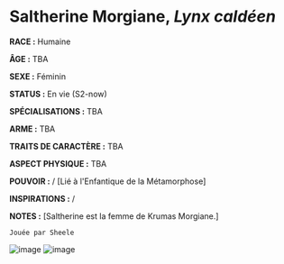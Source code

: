# Saltherine Morgiane, *Lynx caldéen*

**RACE :** Humaine

**ÂGE :** TBA

**SEXE :** Féminin

**STATUS :** En vie (S2-now)

**SPÉCIALISATIONS :** TBA

**ARME :** TBA

**TRAITS DE CARACTÈRE :** TBA

**ASPECT PHYSIQUE :** TBA

**POUVOIR :** / [Lié à l'Enfantique de la Métamorphose]

**INSPIRATIONS :** /

**NOTES :** [Saltherine est la femme de Krumas Morgiane.]

`Jouée par Sheele`

![image](https://data.enyxia.fr/images/characters/enyxiazero/saltherine.jpg)
![image](https://data.enyxia.fr/images/characters/enyxiazero/salthemeta.png)
